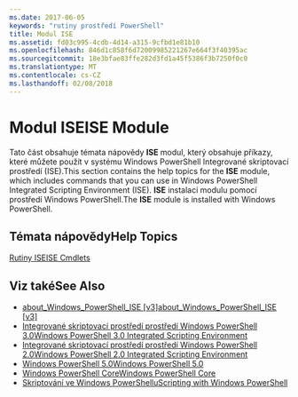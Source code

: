 ```yaml
---
ms.date: 2017-06-05
keywords: "rutiny prostředí PowerShell"
title: Modul ISE
ms.assetid: fd03c995-4cdb-4d14-a315-9cfbd1e81b10
ms.openlocfilehash: 846d1c858f6d72009985221267e664f3f40395ac
ms.sourcegitcommit: 18e3bfae83ffe282d3fd1a45f5386f3b7250f0c0
ms.translationtype: MT
ms.contentlocale: cs-CZ
ms.lasthandoff: 02/08/2018
---
```

# <a name="ise-module"></a><span data-ttu-id="e72ef-103">Modul ISE</span><span class="sxs-lookup"><span data-stu-id="e72ef-103">ISE Module</span></span>
<span data-ttu-id="e72ef-104">Tato část obsahuje témata nápovědy **ISE** modul, který obsahuje příkazy, které můžete použít v systému Windows PowerShell Integrované skriptovací prostředí (ISE).</span><span class="sxs-lookup"><span data-stu-id="e72ef-104">This section contains the help topics for the **ISE** module, which includes commands that you can use in Windows PowerShell Integrated Scripting Environment (ISE).</span></span> <span data-ttu-id="e72ef-105">**ISE** instalaci modulu pomocí prostředí Windows PowerShell.</span><span class="sxs-lookup"><span data-stu-id="e72ef-105">The **ISE** module is installed with Windows PowerShell.</span></span>

## <a name="help-topics"></a><span data-ttu-id="e72ef-106">Témata nápovědy</span><span class="sxs-lookup"><span data-stu-id="e72ef-106">Help Topics</span></span>
[<span data-ttu-id="e72ef-107">Rutiny ISE</span><span class="sxs-lookup"><span data-stu-id="e72ef-107">ISE Cmdlets</span></span>](http://go.microsoft.com/fwlink/?LinkID=254686)

## <a name="see-also"></a><span data-ttu-id="e72ef-108">Viz také</span><span class="sxs-lookup"><span data-stu-id="e72ef-108">See Also</span></span>
- <span data-ttu-id="e72ef-109">[about_Windows_PowerShell_ISE [v3]](https://technet.microsoft.com/en-us/library/dfa54d47-60c6-4fff-8197-c747e8d411bb)</span><span class="sxs-lookup"><span data-stu-id="e72ef-109">[about_Windows_PowerShell_ISE [v3]](https://technet.microsoft.com/en-us/library/dfa54d47-60c6-4fff-8197-c747e8d411bb)</span></span>
- [<span data-ttu-id="e72ef-110">Integrované skriptovací prostředí prostředí Windows PowerShell 3.0</span><span class="sxs-lookup"><span data-stu-id="e72ef-110">Windows PowerShell 3.0 Integrated Scripting Environment</span></span>](http://go.microsoft.com/fwlink/?LinkId=254681)
- [<span data-ttu-id="e72ef-111">Integrované skriptovací prostředí prostředí Windows PowerShell 2.0</span><span class="sxs-lookup"><span data-stu-id="e72ef-111">Windows PowerShell 2.0 Integrated Scripting Environment</span></span>](http://go.microsoft.com/fwlink/?LinkID=238569)
- [<span data-ttu-id="e72ef-112">Windows PowerShell 5.0</span><span class="sxs-lookup"><span data-stu-id="e72ef-112">Windows PowerShell 5.0</span></span>](../../whats-new/What-s-New-in-Windows-PowerShell-50.md)
- [<span data-ttu-id="e72ef-113">Windows PowerShell Core</span><span class="sxs-lookup"><span data-stu-id="e72ef-113">Windows PowerShell Core</span></span>](https://technet.microsoft.com/en-us/library/4b75f1e4-f327-48f3-92ab-bf5435094d41)
- [<span data-ttu-id="e72ef-114">Skriptování ve Windows PowerShellu</span><span class="sxs-lookup"><span data-stu-id="e72ef-114">Scripting with Windows PowerShell</span></span>](../../getting-started/fundamental/Scripting-with-Windows-PowerShell.md)

